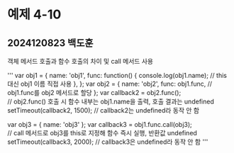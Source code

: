 # 예제 4-10  
## 2024120823 백도훈  

객체 메서드 호출과 함수 호출의 차이 및 call 메서드 사용  

'''
var obj1 = {
  name: 'obj1',
  func: function() {
    console.log(obj1.name);  // this 대신 obj1 이름 직접 사용
  },
};
var obj2 = {
  name: 'obj2',
  func: obj1.func,  // obj1.func를 obj2 메서드로 할당
};
var callback2 = obj2.func();  
// obj2.func() 호출 시 함수 내부는 obj1.name을 출력, 호출 결과는 undefined
setTimeout(callback2, 1500);  // callback2는 undefined라 동작 안 함

var obj3 = { name: 'obj3' };
var callback3 = obj1.func.call(obj3);  
// call 메서드로 obj3를 this로 지정해 함수 즉시 실행, 반환값 undefined
setTimeout(callback3, 2000);  // callback3은 undefined라 동작 안 함
'''
